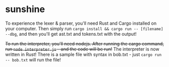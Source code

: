 # sunshine

To experience the lexer & parser, you'll need Rust and Cargo installed on your computer.
Then simply run `cargo install && cargo run -- [filename] --dbg`, and then you'll get ast.txt and tokens.txt with the output!

~~To run the interpreter, you'll need nodejs. After running the cargo command, run `node interpreter.js` - and the code will be run!~~
The interpreter is now written in Rust! There is a sample file with syntax in bob.txt - just `cargo run -- bob.txt` will run the file!
